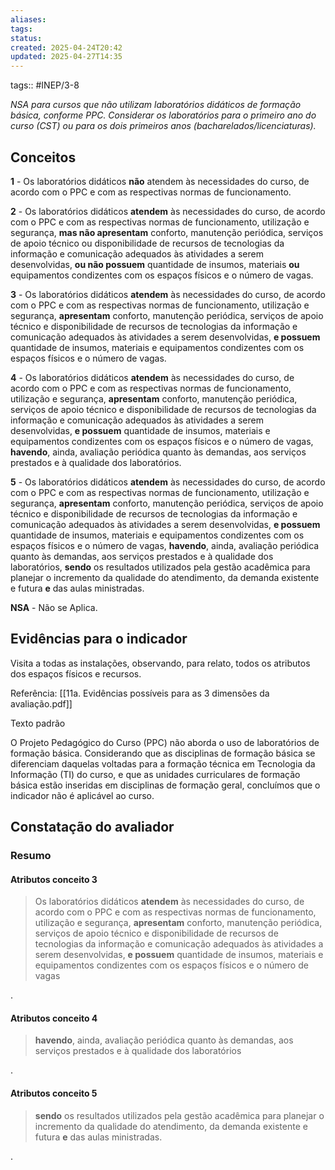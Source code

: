 ```yaml
---
aliases: 
tags: 
status: 
created: 2025-04-24T20:42
updated: 2025-04-27T14:35
---
```

tags:: #INEP/3-8

_NSA para cursos que não utilizam laboratórios didáticos de formação básica, conforme PPC. Considerar os laboratórios para o primeiro ano do curso (CST) ou para os dois primeiros anos (bacharelados/licenciaturas)._

## Conceitos

**1** - Os laboratórios didáticos **não** atendem às necessidades do curso, de acordo com o PPC e com as respectivas normas de funcionamento.

**2** - Os laboratórios didáticos **atendem** às necessidades do curso, de acordo com o PPC e com as respectivas normas de funcionamento, utilização e segurança, **mas não apresentam** conforto, manutenção periódica, serviços de apoio técnico ou disponibilidade de recursos de tecnologias da informação e comunicação adequados às atividades a serem desenvolvidas, **ou não possuem** quantidade de insumos, materiais **ou** equipamentos condizentes com os espaços físicos e o número de vagas.

**3** - Os laboratórios didáticos **atendem** às necessidades do curso, de acordo com o PPC e com as respectivas normas de funcionamento, utilização e segurança, **apresentam** conforto, manutenção periódica, serviços de apoio técnico e disponibilidade de recursos de tecnologias da informação e comunicação adequados às atividades a serem desenvolvidas, **e possuem** quantidade de insumos, materiais e equipamentos condizentes com os espaços físicos e o número de vagas.

**4** - Os laboratórios didáticos **atendem** às necessidades do curso, de acordo com o PPC e com as respectivas normas de funcionamento, utilização e segurança, **apresentam** conforto, manutenção periódica, serviços de apoio técnico e disponibilidade de recursos de tecnologias da informação e comunicação adequados às atividades a serem desenvolvidas, **e possuem** quantidade de insumos, materiais e equipamentos condizentes com os espaços físicos e o número de vagas, **havendo**, ainda, avaliação periódica quanto às demandas, aos serviços prestados e à qualidade dos laboratórios.

**5** - Os laboratórios didáticos **atendem** às necessidades do curso, de acordo com o PPC e com as respectivas normas de funcionamento, utilização e segurança, **apresentam** conforto, manutenção periódica, serviços de apoio técnico e disponibilidade de recursos de tecnologias da informação e comunicação adequados às atividades a serem desenvolvidas, **e possuem** quantidade de insumos, materiais e equipamentos condizentes com os espaços físicos e o número de vagas, **havendo**, ainda, avaliação periódica quanto às demandas, aos serviços prestados e à qualidade dos laboratórios, **sendo** os resultados utilizados pela gestão acadêmica para planejar o incremento da qualidade do atendimento, da demanda existente e futura **e** das aulas ministradas.

**NSA** - Não se Aplica.

## Evidências para o indicador

Visita a todas as instalações, observando, para relato, todos os atributos dos espaços físicos e recursos.

Referência: [[11a. Evidências possíveis para as 3 dimensões da avaliação.pdf]]

Texto padrão

O Projeto Pedagógico do Curso (PPC) não aborda o uso de laboratórios de formação básica. Considerando que as disciplinas de formação básica se diferenciam daquelas voltadas para a formação técnica em Tecnologia da Informação (TI) do curso, e que as unidades curriculares de formação básica estão inseridas em disciplinas de formação geral, concluímos que o indicador não é aplicável ao curso.

## Constatação do avaliador

### Resumo

#### Atributos conceito 3

> Os laboratórios didáticos **atendem** às necessidades do curso, de acordo com o PPC e com as respectivas normas de funcionamento, utilização e segurança, **apresentam** conforto, manutenção periódica, serviços de apoio técnico e disponibilidade de recursos de tecnologias da informação e comunicação adequados às atividades a serem desenvolvidas, **e possuem** quantidade de insumos, materiais e equipamentos condizentes com os espaços físicos e o número de vagas

.

#### Atributos conceito 4

> **havendo**, ainda, avaliação periódica quanto às demandas, aos serviços prestados e à qualidade dos laboratórios

.

#### Atributos conceito 5

> **sendo** os resultados utilizados pela gestão acadêmica para planejar o incremento da qualidade do atendimento, da demanda existente e futura **e** das aulas ministradas.

.
